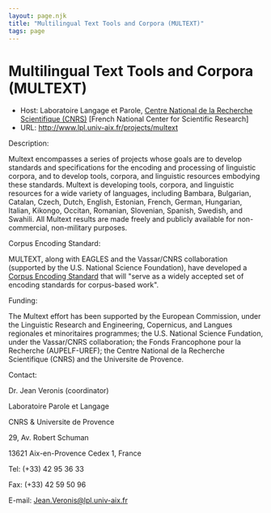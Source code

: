 ```yaml
---
layout: page.njk
title: "Multilingual Text Tools and Corpora (MULTEXT)"
tags: page
---
```

# Multilingual Text Tools and Corpora (MULTEXT)








* Host: Laboratoire Langage et Parole, [Centre National de la Recherche Scientifique (CNRS)](http://www.lpl.univ-aix.fr) [French National Center for Scientific Research]
* URL: <http://www.lpl.univ-aix.fr/projects/multext>



Description:


Multext encompasses a series of projects whose goals are to develop standards and
 specifications for the encoding and processing of linguistic corpora, and to develop
 tools, corpora, and linguistic resources embodying these standards. Multext is developing
 tools, corpora, and linguistic resources for a wide variety of languages, including
 Bambara, Bulgarian, Catalan, Czech, Dutch, English, Estonian, French, German, Hungarian,
 Italian, Kikongo, Occitan, Romanian, Slovenian, Spanish, Swedish, and Swahili. All
 Multext results are made freely and publicly available for non-commercial, non-military
 purposes.



Corpus Encoding Standard:


MULTEXT, along with EAGLES and the Vassar/CNRS collaboration (supported by the U.S.
 National Science Foundation), have developed a [Corpus Encoding Standard](http://www.cs.vassar.edu/CES) that will "serve as a widely accepted set of encoding standards for corpus-based
 work".



Funding:


The Multext effort has been supported by the European Commission, under the Linguistic
 Research and Engineering, Copernicus, and Langues regionales et minoritaires programmes;
 the U.S. National Science Fundation, under the Vassar/CNRS collaboration; the Fonds
 Francophone pour la Recherche (AUPELF-UREF); the Centre National de la Recherche Scientifique
 (CNRS) and the Universite de Provence.



Contact:



Dr. Jean Veronis (coordinator)


Laboratoire Parole et Langage


CNRS & Universite de Provence


29, Av. Robert Schuman


13621 Aix-en-Provence Cedex 1, France


Tel: (+33) 42 95 36 33


Fax: (+33) 42 59 50 96


E-mail: [Jean.Veronis@lpl.univ-aix.fr](mailto:Jean.Veronis@lpl.univ-aix.fr)





